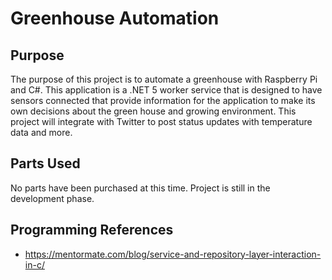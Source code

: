 # Greenhouse Automation

## Purpose

The purpose of this project is to automate a greenhouse with Raspberry Pi and C#. This application 
is a .NET 5 worker service that is designed to have sensors connected that provide information for the 
application to make its own decisions about the green house and growing environment. This project will 
integrate with Twitter to post status updates with temperature data and more.

## Parts Used 

No parts have been purchased at this time. Project is still in the development phase.

## Programming References

* https://mentormate.com/blog/service-and-repository-layer-interaction-in-c/
